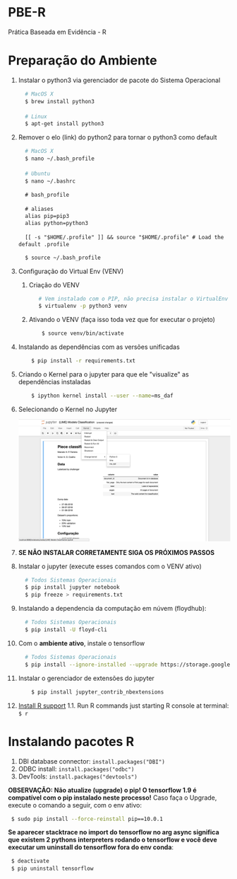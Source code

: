 # PBE-R
Prática Baseada em Evidência - R

# Preparação do Ambiente
1. Instalar o python3 via gerenciador de pacote do Sistema Operacional
 
    ```bash
      # MacOS X
      $ brew install python3
      
      # Linux
      $ apt-get install python3
    ```
    
1. Remover o elo (link) do python2 para tornar o python3 como default

    ```bash
      # MacOS X
      $ nano ~/.bash_profile
      
      # Ubuntu
      $ nano ~/.bashrc
    ```
    
    ```.bash_profile
      # bash_profile
      
      # aliases
      alias pip=pip3
      alias python=python3

      [[ -s "$HOME/.profile" ]] && source "$HOME/.profile" # Load the default .profile
     ```
     
    ```bash
      $ source ~/.bash_profile
    ```     

1. Configuração do Virtual Env (VENV)
    
    1. Criação do VENV
        ```bash
           # Vem instalado com o PIP, não precisa instalar o VirtualEnv
           $ virtualenv -p python3 venv
        ```
    
    1.  Ativando o VENV (faça isso toda vez que for executar o projeto)
        ```bash
            $ source venv/bin/activate
        ```

1. Instalando as dependências com as versões unificadas

    ```bash
        $ pip install -r requirements.txt
    ```
    
1. Criando o Kernel para o jupyter para que ele "visualize" as dependências instaladas

    ```bash
        $ ipython kernel install --user --name=ms_daf
    ```
    
1. Selecionando o Kernel no Jupyter

    ![Jupyter Kernel Selection img](jupyter_kernel_selection.png)
    
1. __SE NÃO INSTALAR CORRETAMENTE SIGA OS PRÓXIMOS PASSOS__

1. Instalar o jupyter (execute esses comandos com o VENV ativo)

    ```bash
      # Todos Sistemas Operacionais
      $ pip install jupyter notebook
      $ pip freeze > requirements.txt
    ```

1. Instalando a dependencia da computação em núvem (floydhub):

    ```bash
      # Todos Sistemas Operacionais
      $ pip install -U floyd-cli
    ```       

1. Com o __ambiente ativo__, instale o tensorflow

    ```bash
      # Todos Sistemas Operacionais
      $ pip install --ignore-installed --upgrade https://storage.googleapis.com/tensorflow/mac/cpu/tensorflow-1.9.0-py3-none-any.whl
    ```

1. Instalar o gerenciador de extensões do jupyter

    ```bash
        $ pip install jupyter_contrib_nbextensions
    ``` 

1. [Install R support](http://www.storybench.org/install-r-jupyter-notebook/)
1.1. Run R commands just starting R console at terminal: ```$ r```

# Instalando pacotes R

1. DBI database connector: ```install.packages("DBI")```
1. ODBC install: ```install.packages("odbc")```
1. DevTools: ```install.packages("devtools")```


__OBSERVAÇÃO: Não atualize (upgrade) o pip! O tensorflow 1.9 é compatível com o pip instalado neste processo!__ Caso faça o Upgrade, execute o comando a seguir, com o env ativo:

```bash
 $ sudo pip install --force-reinstall pip==10.0.1
```
    
__Se aparecer stacktrace no import do tensorflow no arg async significa que existem 2 pythons interpreters rodando o tensorflow e você deve executar um uninstall do tensorflow fora do env conda__:

```bash
 $ deactivate
 $ pip uninstall tensorflow
```
